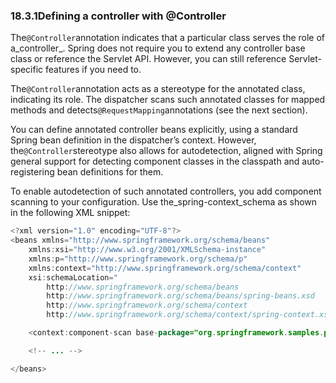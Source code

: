 ### 18.3.1Defining a controller with @Controller

The`@Controller`annotation indicates that a particular class serves the role of a_controller_. Spring does not require you to extend any controller base class or reference the Servlet API. However, you can still reference Servlet-specific features if you need to.

The`@Controller`annotation acts as a stereotype for the annotated class, indicating its role. The dispatcher scans such annotated classes for mapped methods and detects`@RequestMapping`annotations \(see the next section\).

You can define annotated controller beans explicitly, using a standard Spring bean definition in the dispatcher’s context. However, the`@Controller`stereotype also allows for autodetection, aligned with Spring general support for detecting component classes in the classpath and auto-registering bean definitions for them.

To enable autodetection of such annotated controllers, you add component scanning to your configuration. Use the_spring-context_schema as shown in the following XML snippet:

```java
<?xml version="1.0" encoding="UTF-8"?>
<beans xmlns="http://www.springframework.org/schema/beans"
	xmlns:xsi="http://www.w3.org/2001/XMLSchema-instance"
	xmlns:p="http://www.springframework.org/schema/p"
	xmlns:context="http://www.springframework.org/schema/context"
	xsi:schemaLocation="
		http://www.springframework.org/schema/beans
		http://www.springframework.org/schema/beans/spring-beans.xsd
		http://www.springframework.org/schema/context
		http://www.springframework.org/schema/context/spring-context.xsd">

	<context:component-scan base-package="org.springframework.samples.petclinic.web"/>

	<!-- ... -->

</beans>

```



